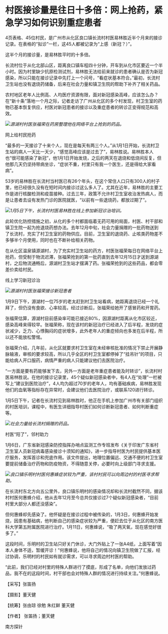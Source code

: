 # 村医接诊量是往日十多倍：网上抢药，紧急学习如何识别重症患者

4页表格、45位村民，是广州市从化区良口镇长流村村医易林胜近半个月来的接诊记录。在表格的“拟诊”一栏，这45人都被记录为“上感（新冠？）”。

这半个月的接诊量，是易林胜平时的十多倍。

长流村位于从化北部山区，距离良口镇车程四十分钟，开车到从化市区要近一个半小时。因为村里缺少抗原检测试剂，易林胜无法给前来就诊的患者确认是否为新冠感染，所以只能在接诊记录中先打上一个问号，“看症状基本符合。”最初，长流村卫生站也没有退烧药储备，后来在社会力量和镇卫生院的帮助下补齐了相关药品。

农村地区老年人比例高、人均医疗资源有限，面对新冠感染高峰，应该怎么办？在“新十条”落地一个月之际，记者走访了广州从化区的多个村发现，村卫生室的药物已基本恢复供应，村医对新冠患者的接诊以及重症患者的转诊正变得规范和高效。

![](https://inews.gtimg.com/news_bt/O0V5c0r_szqi_NfaCYVlUaiwqns69pPmGViUnp--DJoZUAA/1000)_源湖村村医张福荣在药房整理他在网络平台上抢到的药品。_

网上给村民抢药

“最多的一天接诊了十来个人，现在是每天有两三个人。”从1月1日开始，长流村卫生站的病人一天比一天少，“感觉高峰应该是过去了”，易林胜说。易林胜本人也“很可能感染了新冠”，他1月1日开始发烧，之后的两天在退烧和低烧间反复，但他那几天仍坚持带病坐诊，“症状不重，村里只有我一个医生，还是得给大家看病”。

53岁的易林胜在长流村当村医已有26个年头，在这个常住人口只有300人的村子里，他已经很久没有在短时间内接诊过这么多人了。尤其在近年，易林胜的主要工作是进行核酸检测和疫苗接种。过去三年，政策不允许村卫生室收治发热病人，而是让患者去设有发热门诊的医院就医，“以前有一些退烧药，都放过期了”。

![](https://inews.gtimg.com/news_bt/OiO01coEp63kcLsOF_AO0Hs6QmakZzPrbOQ4C84B4_CdMAA/1000)_1月5日下午，长流村村医易林胜在线上参加新冠诊治培训。_

此轮优化防控措施之初，从化的多个村都面临着无药可用的局面，村医、村干部和镇卫生院一起为抢退烧药想办法。去年12月中旬，社会力量捐赠的一批药物送到了长流村，充实了村卫生室的药物供应。目前，卫生室的退烧药、止咳类药物差不多够半个月使用，同时也在不断补给相关药物。

在从化区温泉镇源湖村，为了充实村卫生站的药方，村医张福荣每日在网络平台上抢药，但受制于物流迟滞，张福荣抢到的第一批药直到去年12月15日才送到源湖村，之后物流通畅后，源湖村卫生站才摆满了药。张福荣抢到的这些药品，都会零差价卖给村民。

线上学习新冠诊治

![](https://inews.gtimg.com/news_bt/O8QxSuBHyv1OBRX3tW58LJ9QtN7jDhYtvcp34lzkOwCU4AA/1000)_源湖村村医张福荣接诊新冠患者_

1月9日下午，源湖村一位75岁的老太赶到村卫生站看病，她距离退烧已经一个礼拜了，但仍没有食欲、心率较高，经过诊断后，张福荣给她开了感冒药和开胃药。

张福荣估算，源湖村目前感染率可能已接近80%，因源湖村距离从化市区较近，感染高峰来得较早。张福荣称，现在该村的新冠治疗已经进入了后半程，发烧的症状减少，乏力、心悸胸闷的症状增多，此外老年人的重症倾向也多发在后半程，所以还不能放松警惕。

张福荣介绍，几年前，从化区就要求村卫生室在未经审核批准的情况下禁止开展静脉输液，审核的要求较高，所以几乎全区的村卫生室都停掉了“挂吊针”的项目，只能给病人开口服药，病情严重的病人只能建议他们去医院治疗。

“一方面是要有药能够发下去，另外一方面是老年重症患者能及时转诊”，长流村村医易林胜说。在他的接诊记录里，45个疑似新冠感染者中，有4人在“处理”一栏被写上“建议到医院治疗”，4人均为超过70岁的老年人，均有基础疾病，易林胜发现他们的血氧等指标存在异常时，会建议他们去医院治疗，或联系120进行转诊。

1月5日下午，记者在长流村见到易林胜时，他正在手机上参加广州市有关部门组织的村医培训，课程中，有医生详细指导村医们如何诊断新冠患者、如何判断重症等。

![](https://inews.gtimg.com/news_bt/OvPi37pXvudGcm30GL6r4DeIUPR5lGh-7_YNZMHAGGgE4AA/1000)_社会力量给长流村捐赠的药品。_

村医“阳了”，邻村助力

1月6日，广东省新冠感染防控指挥办哨点监测工作专班发布《关于印发广东省村卫生室人员新冠病毒感染接诊十须知的通知》，进一步指导村医为村民提供基本医疗服务，发挥首诊和兜底作用。该文件提出，地理位置偏远、交通不便的村卫生室要提前储备治疗药物和防疫物资，不得随意关停，必要时向上级部门寻求支援。

![](https://inews.gtimg.com/news_bt/OT4nSVsf1FMaLBOvVXBdj4_gLc5xKyTpwHtWO6oaRpfEoAA/1000)_良口镇乐明村村医何惠蜂症状较为严重，该村村民可以向周边村的村医寻求帮助。_

在长流村东北方向五公里外，良口镇乐明村的感染情况却和长流村截然不同，据该村村医何惠蜂介绍，他从去年12月至今总共仅接诊过7个疑似新冠感染者，“目前村里大部分人都还没感染”。

但何惠蜂却先感染了。他怀疑是在接诊过程中被传染的，1月3日，何惠蜂开始发烧，因患有基础病，他判断自己的感染症状较为严重，便赶去位于从化区的南方医科大学第五附属医院进行治疗。1月11日，何惠蜂说，“吸了两天氧，现在感觉好很多了。”

这段时间，乐明村的卫生站只好关门休诊，大门外贴上了一张A4纸，上面写着“因本人身体不适，暂缓开诊！”何惠蜂说，他将自己的情况向镇卫生院做了汇报，经过协调，乐明村的村民如有就诊需求，可以寻求周边村村医的帮助。

“此前，我们已经对村里的特殊人群进行了摸底，形成了名单，向他们发放过药品，我不在的这段时间，村干部也会对特殊人群的情况进行持续关注。”何惠蜂说。

【采写】张笛扬

【摄影】董天健

【统筹】张由琼 徐勉 朱红鲜 董天健

【作者】 张笛扬；董天健

南方探针

